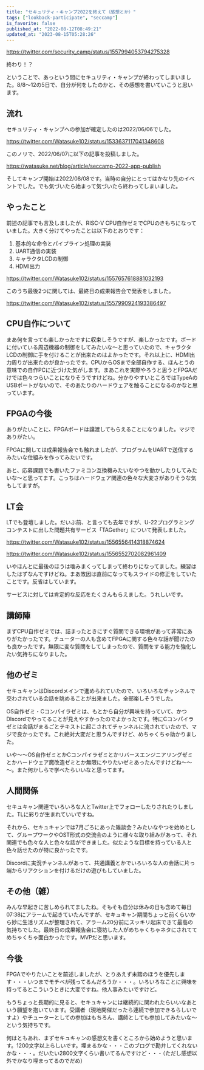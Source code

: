 ```yaml
---
title: "セキュリティ・キャンプ2022を終えて（感想とか）"
tags: ["lookback-participate", "seccamp"]
is_favorite: false
published_at: "2022-08-12T08:49:21"
updated_at: "2023-08-15T05:28:26"
---
```


https://twitter.com/security_camp/status/1557994053794275328

終わり！？

ということで、あっという間にセキュリティ・キャンプが終わってしまいました。8/8～12の5日で、自分が何をしたのかと、その感想を書いていこうと思います。

## 流れ

セキュリティ・キャンプへの参加が確定したのは2022/06/06でした。

https://twitter.com/Watasuke102/status/1533637117041348608

このノリで、2022/06/07に以下の記事を投稿しました。

https://watasuke.net/blog/article/seccamp-2022-app-publish

そしてキャンプ開始は2022/08/08です。当時の自分にとってはかなり先のイベントでした。でも気づいたら始まって気づいたら終わってしまいました。

## やったこと

前述の記事でも言及しましたが、RISC-V CPU自作ゼミでCPUのきもちになっていました。大きく分けてやったことは以下のとおりです：

1. 基本的な命令とパイプライン処理の実装
2. UART通信の実装
3. キャラクタLCDの制御
4. HDMI出力

https://twitter.com/Watasuke102/status/1557657618881032193

このうち最後2つに関しては、最終日の成果報告会で発表をしました。

https://twitter.com/Watasuke102/status/1557990924193386497

## CPU自作について

まあ何を言っても楽しかったですに収束しそうですが、楽しかったです。ボードに付いている周辺機器の制御をしてみたいな～と思っていたので、キャラクタLCDの制御に手を付けることが出来たのはよかったです。それ以上に、HDMI出力周りが出来たのが良かったです。CPUからOSまで全部自作する、ほんとうの意味での自作PCに近づけた気がします。まあこれを実際やろうと思うとFPGAだけでは色々つらいことになりそうですけどね。分かりやすいところではTypeAのUSBポートがないので、そのあたりのハードウェアを触ることになるのかなと思っています。

## FPGAの今後

ありがたいことに、FPGAボードは譲渡してもらえることになりました。マジでありがたい。

FPGAに関しては成果報告会でも触れましたが、プログラムをUARTで送信するみたいな仕組みを作ってみたいです。

あと、応募課題でも書いたファミコン互換機みたいなやつを動かしたりしてみたいな～と思ってます。こっちはハードウェア関連の色々な大変さがありそうな気もしてますが。

## LT会

LTでも登壇しました。だいぶ前、と言っても去年ですが、U-22プログラミングコンテストに出した問題共有サービス「TAGether」について発表しました。

https://twitter.com/Watasuke102/status/1556556414318874624

https://twitter.com/Watasuke102/status/1556552702082961409

いやほんとに最後のほうは噛みまくってしまって終わりになってました。練習はしたはずなんですけどね。まあ敗因は直前になってもスライドの修正をしていたことです。反省はしています。

サービスに対しては肯定的な反応をたくさんもらえました。うれしいです。

## 講師陣

まずCPU自作ゼミでは、詰まったときにすぐ質問できる環境があって非常にありがたかったです。チューターの人も含めてFPGAに関する色々な話が聞けたのも良かったです。無限に変な質問をしてしまったので、質問をする能力を強化したい気持ちになりました。

## 他のゼミ

セキュキャンはDiscordメインで進められていたので、いろいろなチャンネルで交わされている会話を眺めることが出来ました。全部楽しそうでした。

OS自作ゼミ・Cコンパイラゼミは、もとから自分が興味を持っていて、かつDIscordでやってることが見えやすかったのでよかったです。特にCコンパイラゼミは会話がまるごとテキストに起こされてチャンネルに流されていたので、マジで良かったです。これ絶対大変だと思うんですけど、めちゃくちゃ助かりました。

いや～～OS自作ゼミとかCコンパイラゼミとかリバースエンジニアリングゼミとかハードウェア魔改造ゼミとか無限にやりたいゼミあったんですけどね～～～。また何かしらで学べたらいいなと思ってます。

## 人間関係

セキュキャン関連でいろいろな人とTwitter上でフォローしたりされたりしました。TLに彩りが生まれていいですね。

それから、セキュキャンでは7月ごろにあった雑談会？みたいなやつを始めとして、グループワークやOST形式の交流会のように様々な取り組みがあって、それ関連でも色々な人と色々な話ができました。似たような目標を持っている人と色々話せたのが特に良かったです。

Discordに実況チャンネルがあって、共通講義とかでいろいろな人の会話に片っ端からリアクションを付けるだけの遊びもしていました。

## その他（雑）

みんな早起きに苦しめられてましたね。そもそも自分は休みの日も含めて毎日07:38にアラームで起きていたんですが、セキュキャン期間ちょっと前くらいから妙に生活リズムが整理されて、アラーム20分前にスッキリ起床できて最高の気持ちでした。最終日の成果報告会に寝坊した人がめちゃくちゃネタにされててめちゃくちゃ面白かったです。MVPだと思います。

## 今後

FPGAでやりたいことを前述しましたが、とりあえず未踏のほうを優先します・・・いつまでモチベが残ってるんだろうか・・・。いろいろなことに興味を持ってるとこういうときに大変ですね。他人事みたいですけど。

もうちょっと長期的に見ると、セキュキャンには継続的に関われたらいいなあという願望を抱いています。受講者（現地開催だったら連続で参加できるらしいですよ）やチューターとしての参加はもちろん、講師としても参加してみたいな～という気持ちです。

何はともあれ、まずセキュキャンの感想文を書くところから始めようと思います。1200文字以上らしいです。埋まるかな・・・このブログで勘弁してくれないかな・・・。だいたい2800文字くらい書いてるんですけど・・・（ただし感想以外でかなり埋まってるのでだめ）
